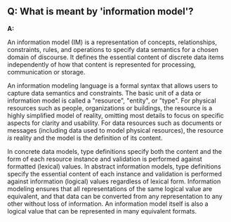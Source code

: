 ## **Q: What is meant by 'information model'?**
**A:**

An information model (IM) is a representation of concepts, relationships, constraints, rules,
and operations to specify data semantics for a chosen domain of discourse. It defines the
essential content of discrete data items independently of how that content is represented
for processing, communication or storage.

An information modeling language is a formal syntax that allows users to capture data semantics
and constraints.  The basic unit of a data or information model is called a "resource", "entity",
or "type". For physical resources such as people, organizations or buildings, the resource is a
highly simplified model of reality, omitting most details to focus on specific aspects for
clarity and usability. For data resources such as documents or messages (including data used to
model physical resources), the resource *is* reality and the model is the definition of its content.

In concrete data models, type definitions specify both the content and the form of each resource
instance and validation is performed against formatted (lexical) values. In abstract information
models, type definitions specify the essential content of each instance and validation is
performed against information (logical) values regardless of lexical form. Information modeling
ensures that all representations of the same logical value are equivalent, and that data
can be converted from any representation to any other without loss of information. An information
model itself is also a logical value that can be represented in many equivalent formats.
